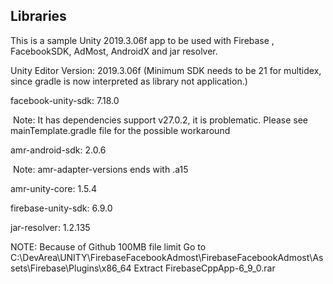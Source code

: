 ## Libraries

This is a sample Unity 2019.3.06f app to be used with Firebase , FacebookSDK, AdMost, AndroidX and jar resolver.

Unity Editor Version: 2019.3.06f (Minimum SDK needs to be 21 for multidex, since gradle is now interpreted as library not application.)

facebook-unity-sdk: 7.18.0

​	Note: It has dependencies support v27.0.2, it is problematic. Please see mainTemplate.gradle file for the possible workaround

amr-android-sdk: 2.0.6

​	Note: amr-adapter-versions ends with .a15

amr-unity-core: 1.5.4

firebase-unity-sdk: 6.9.0

jar-resolver: 1.2.135

 NOTE: Because of Github 100MB file limit
Go to C:\DevArea\UNITY\FirebaseFacebookAdmost\FirebaseFacebookAdmost\Assets\Firebase\Plugins\x86_64
Extract FirebaseCppApp-6_9_0.rar
